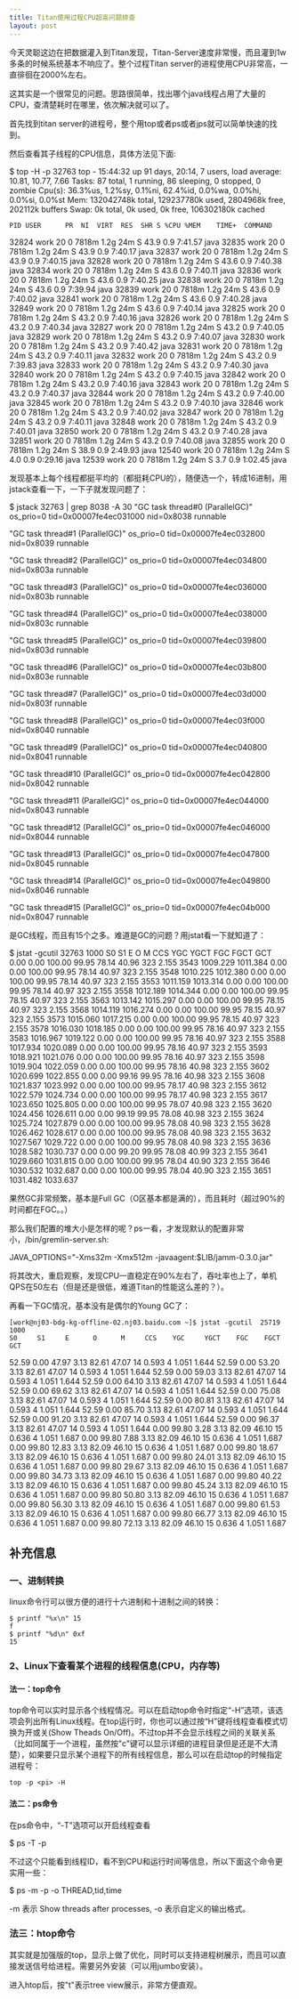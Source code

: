 ```yaml
---
title: Titan使用过程CPU超高问题排查
layout: post
---
```


今天灵聪这边在把数据灌入到Titan发现，Titan-Server速度非常慢，而且灌到1w多条的时候系统基本不响应了。整个过程Titan server的进程使用CPU非常高，一直徘徊在2000%左右。

这其实是一个很常见的问题。思路很简单，找出哪个java线程占用了大量的CPU，查清楚耗时在哪里，依次解决就可以了。

首先找到titan server的进程号，整个用top或者ps或者jps就可以简单快速的找到。

然后查看其子线程的CPU信息，具体方法见下面:

  $ top -H -p  32763
  top - 15:44:32 up 91 days, 20:14,  7 users,  load average: 10.81, 10.77, 7.66
  Tasks:  87 total,   1 running,  86 sleeping,   0 stopped,   0 zombie
  Cpu(s): 36.3%us,  1.2%sy,  0.1%ni, 62.4%id,  0.0%wa,  0.0%hi,  0.0%si,  0.0%st
  Mem:  132042748k total, 129237780k used,  2804968k free,   202112k buffers
  Swap:        0k total,        0k used,        0k free, 106302180k cached

    PID USER      PR  NI  VIRT  RES  SHR S %CPU %MEM    TIME+  COMMAND
  32824 work      20   0 7818m 1.2g  24m S 43.9  0.9   7:41.57 java
  32835 work      20   0 7818m 1.2g  24m S 43.9  0.9   7:40.17 java
  32837 work      20   0 7818m 1.2g  24m S 43.9  0.9   7:40.15 java
  32828 work      20   0 7818m 1.2g  24m S 43.6  0.9   7:40.38 java
  32834 work      20   0 7818m 1.2g  24m S 43.6  0.9   7:40.11 java
  32836 work      20   0 7818m 1.2g  24m S 43.6  0.9   7:40.25 java
  32838 work      20   0 7818m 1.2g  24m S 43.6  0.9   7:39.94 java
  32839 work      20   0 7818m 1.2g  24m S 43.6  0.9   7:40.02 java
  32841 work      20   0 7818m 1.2g  24m S 43.6  0.9   7:40.28 java
  32849 work      20   0 7818m 1.2g  24m S 43.6  0.9   7:40.14 java
  32825 work      20   0 7818m 1.2g  24m S 43.2  0.9   7:40.16 java
  32826 work      20   0 7818m 1.2g  24m S 43.2  0.9   7:40.34 java
  32827 work      20   0 7818m 1.2g  24m S 43.2  0.9   7:40.05 java
  32829 work      20   0 7818m 1.2g  24m S 43.2  0.9   7:40.07 java
  32830 work      20   0 7818m 1.2g  24m S 43.2  0.9   7:40.42 java
  32831 work      20   0 7818m 1.2g  24m S 43.2  0.9   7:40.11 java
  32832 work      20   0 7818m 1.2g  24m S 43.2  0.9   7:39.83 java
  32833 work      20   0 7818m 1.2g  24m S 43.2  0.9   7:40.30 java
  32840 work      20   0 7818m 1.2g  24m S 43.2  0.9   7:40.15 java
  32842 work      20   0 7818m 1.2g  24m S 43.2  0.9   7:40.16 java
  32843 work      20   0 7818m 1.2g  24m S 43.2  0.9   7:40.37 java
  32844 work      20   0 7818m 1.2g  24m S 43.2  0.9   7:40.00 java
  32845 work      20   0 7818m 1.2g  24m S 43.2  0.9   7:40.10 java
  32846 work      20   0 7818m 1.2g  24m S 43.2  0.9   7:40.02 java
  32847 work      20   0 7818m 1.2g  24m S 43.2  0.9   7:40.11 java
  32848 work      20   0 7818m 1.2g  24m S 43.2  0.9   7:40.01 java
  32850 work      20   0 7818m 1.2g  24m S 43.2  0.9   7:40.28 java
  32851 work      20   0 7818m 1.2g  24m S 43.2  0.9   7:40.08 java
  32855 work      20   0 7818m 1.2g  24m S 38.9  0.9   2:49.93 java
  12540 work      20   0 7818m 1.2g  24m S  4.0  0.9   0:29.16 java
  12539 work      20   0 7818m 1.2g  24m S  3.7  0.9   1:02.45 java

发现基本上每个线程都挺平均的（都挺耗CPU的），随便选一个，转成16进制，用jstack查看一下，一下子就发现问题了：

  $ jstack 32763 | grep 8038 -A 30
  "GC task thread#0 (ParallelGC)" os_prio=0 tid=0x00007fe4ec031000 nid=0x8038 runnable

  "GC task thread#1 (ParallelGC)" os_prio=0 tid=0x00007fe4ec032800 nid=0x8039 runnable

  "GC task thread#2 (ParallelGC)" os_prio=0 tid=0x00007fe4ec034800 nid=0x803a runnable

  "GC task thread#3 (ParallelGC)" os_prio=0 tid=0x00007fe4ec036000 nid=0x803b runnable

  "GC task thread#4 (ParallelGC)" os_prio=0 tid=0x00007fe4ec038000 nid=0x803c runnable

  "GC task thread#5 (ParallelGC)" os_prio=0 tid=0x00007fe4ec039800 nid=0x803d runnable

  "GC task thread#6 (ParallelGC)" os_prio=0 tid=0x00007fe4ec03b800 nid=0x803e runnable

  "GC task thread#7 (ParallelGC)" os_prio=0 tid=0x00007fe4ec03d000 nid=0x803f runnable

  "GC task thread#8 (ParallelGC)" os_prio=0 tid=0x00007fe4ec03f000 nid=0x8040 runnable

  "GC task thread#9 (ParallelGC)" os_prio=0 tid=0x00007fe4ec040800 nid=0x8041 runnable

  "GC task thread#10 (ParallelGC)" os_prio=0 tid=0x00007fe4ec042800 nid=0x8042 runnable

  "GC task thread#11 (ParallelGC)" os_prio=0 tid=0x00007fe4ec044000 nid=0x8043 runnable

  "GC task thread#12 (ParallelGC)" os_prio=0 tid=0x00007fe4ec046000 nid=0x8044 runnable

  "GC task thread#13 (ParallelGC)" os_prio=0 tid=0x00007fe4ec047800 nid=0x8045 runnable

  "GC task thread#14 (ParallelGC)" os_prio=0 tid=0x00007fe4ec049800 nid=0x8046 runnable

  "GC task thread#15 (ParallelGC)" os_prio=0 tid=0x00007fe4ec04b000 nid=0x8047 runnable

是GC线程，而且有15个之多。难道是GC的问题？用jstat看一下就知道了：

  $ jstat -gcutil 32763 1000
  S0     S1     E      O      M     CCS    YGC     YGCT    FGC    FGCT     GCT
  0.00   0.00 100.00  99.95  78.14  40.96    323    2.155  3543 1009.229 1011.384
  0.00   0.00 100.00  99.95  78.14  40.97    323    2.155  3548 1010.225 1012.380
  0.00   0.00 100.00  99.95  78.14  40.97    323    2.155  3553 1011.159 1013.314
  0.00   0.00 100.00  99.95  78.14  40.97    323    2.155  3558 1012.189 1014.344
  0.00   0.00 100.00  99.95  78.15  40.97    323    2.155  3563 1013.142 1015.297
  0.00   0.00 100.00  99.95  78.15  40.97    323    2.155  3568 1014.119 1016.274
  0.00   0.00 100.00  99.95  78.15  40.97    323    2.155  3573 1015.060 1017.215
  0.00   0.00 100.00  99.95  78.15  40.97    323    2.155  3578 1016.030 1018.185
  0.00   0.00 100.00  99.95  78.16  40.97    323    2.155  3583 1016.967 1019.122
  0.00   0.00 100.00  99.95  78.16  40.97    323    2.155  3588 1017.934 1020.089
  0.00   0.00 100.00  99.95  78.16  40.97    323    2.155  3593 1018.921 1021.076
  0.00   0.00 100.00  99.95  78.16  40.97    323    2.155  3598 1019.904 1022.059
  0.00   0.00 100.00  99.95  78.16  40.98    323    2.155  3602 1020.699 1022.855
  0.00   0.00  99.16  99.95  78.16  40.98    323    2.155  3608 1021.837 1023.992
  0.00   0.00 100.00  99.95  78.17  40.98    323    2.155  3612 1022.579 1024.734
  0.00   0.00 100.00  99.95  78.17  40.98    323    2.155  3617 1023.650 1025.805
  0.00   0.00 100.00  99.95  78.07  40.98    323    2.155  3620 1024.456 1026.611
  0.00   0.00  99.19  99.95  78.08  40.98    323    2.155  3624 1025.724 1027.879
  0.00   0.00 100.00  99.95  78.08  40.98    323    2.155  3628 1026.462 1028.617
  0.00   0.00 100.00  99.95  78.08  40.98    323    2.155  3632 1027.567 1029.722
  0.00   0.00 100.00  99.95  78.08  40.98    323    2.155  3636 1028.582 1030.737
  0.00   0.00  99.20  99.95  78.08  40.99    323    2.155  3641 1029.660 1031.815
  0.00   0.00 100.00  99.95  78.04  40.90    323    2.155  3646 1030.532 1032.687
  0.00   0.00 100.00  99.95  78.04  40.90    323    2.155  3651 1031.482 1033.637

果然GC非常频繁，基本是Full GC（O区基本都是满的），而且耗时（超过90%的时间都在FGC。。）

那么我们配置的堆大小是怎样的呢？ps一看，才发现默认的配置非常小，/bin/gremlin-server.sh:    

  JAVA_OPTIONS="-Xms32m -Xmx512m -javaagent:$LIB/jamm-0.3.0.jar"

将其改大，重启观察，发现CPU一直稳定在90%左右了，吞吐率也上了，单机QPS在50左右（但是还是很低，难道Titan的性能这么差的？）。

再看一下GC情况，基本没有是偶尔的Young GC了：

    [work@nj03-bdg-kg-offline-02.nj03.baidu.com ~]$ jstat -gcutil  25719 1000
    S0     S1     E      O      M     CCS    YGC     YGCT    FGC    FGCT     GCT
   52.59   0.00  47.97   3.13  82.61  47.07     14    0.593     4    1.051    1.644
   52.59   0.00  53.20   3.13  82.61  47.07     14    0.593     4    1.051    1.644
   52.59   0.00  59.03   3.13  82.61  47.07     14    0.593     4    1.051    1.644
   52.59   0.00  64.10   3.13  82.61  47.07     14    0.593     4    1.051    1.644
   52.59   0.00  69.62   3.13  82.61  47.07     14    0.593     4    1.051    1.644
   52.59   0.00  75.08   3.13  82.61  47.07     14    0.593     4    1.051    1.644
   52.59   0.00  80.81   3.13  82.61  47.07     14    0.593     4    1.051    1.644
   52.59   0.00  85.70   3.13  82.61  47.07     14    0.593     4    1.051    1.644
   52.59   0.00  91.20   3.13  82.61  47.07     14    0.593     4    1.051    1.644
   52.59   0.00  96.37   3.13  82.61  47.07     14    0.593     4    1.051    1.644
    0.00  99.80   3.28   3.13  82.09  46.10     15    0.636     4    1.051    1.687
    0.00  99.80   7.88   3.13  82.09  46.10     15    0.636     4    1.051    1.687
    0.00  99.80  12.83   3.13  82.09  46.10     15    0.636     4    1.051    1.687
    0.00  99.80  18.67   3.13  82.09  46.10     15    0.636     4    1.051    1.687
    0.00  99.80  24.01   3.13  82.09  46.10     15    0.636     4    1.051    1.687
    0.00  99.80  29.67   3.13  82.09  46.10     15    0.636     4    1.051    1.687
    0.00  99.80  34.73   3.13  82.09  46.10     15    0.636     4    1.051    1.687
    0.00  99.80  40.22   3.13  82.09  46.10     15    0.636     4    1.051    1.687
    0.00  99.80  45.24   3.13  82.09  46.10     15    0.636     4    1.051    1.687
    0.00  99.80  50.80   3.13  82.09  46.10     15    0.636     4    1.051    1.687
    0.00  99.80  56.30   3.13  82.09  46.10     15    0.636     4    1.051    1.687
    0.00  99.80  61.53   3.13  82.09  46.10     15    0.636     4    1.051    1.687
    0.00  99.80  66.77   3.13  82.09  46.10     15    0.636     4    1.051    1.687
    0.00  99.80  72.13   3.13  82.09  46.10     15    0.636     4    1.051    1.687


补充信息
-------

### 一、进制转换

linux命令行可以很方便的进行十六进制和十进制之间的转换：

    $ printf "%x\n" 15
    f
    $ printf "%d\n" 0xf
    15


### 2、Linux下查看某个进程的线程信息(CPU，内存等)

#### 法一：top命令

top命令可以实时显示各个线程情况。可以在启动top命令时指定“-H”选项，该选项会列出所有Linux线程。在top运行时，你也可以通过按“H”键将线程查看模式切换为开或关(Show Theads On/Off)。不过top并不会显示线程之间的关联关系（比如同属于一个进程，虽然按"c"键可以显示详细的进程目录但是还是不大清楚），如果要只显示某个进程下的所有线程信息，那么可以在启动top的时候指定进程号：

    top -p <pi> -H


#### 法二：ps命令

在ps命令中，“-T”选项可以开启线程查看

  $ ps -T -p <pid>

不过这个只能看到线程ID，看不到CPU和运行时间等信息，所以下面这个命令更实用一些：

  $ ps -m -p <pid> -o THREAD,tid,time

-m 表示 Show threads after processes, -o 表示自定义的输出格式。

### 法三：htop命令

其实就是加强版的top，显示上做了优化，同时可以支持进程树展示，而且可以直接发送信号给进程。需要另外安装（可以用jumbo安装）。

进入htop后，按"t"表示tree view展示，非常方便直观。

